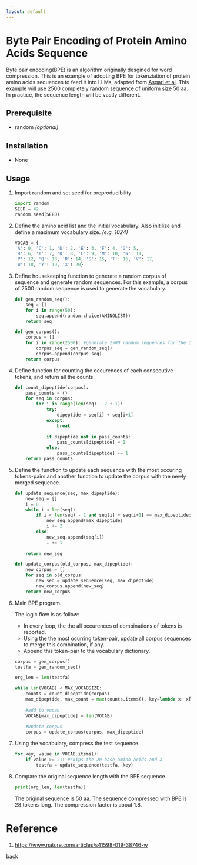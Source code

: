 ```yaml
---
layout: default
---
```


# Byte Pair Encoding of Protein Amino Acids Sequence

Byte pair encoding(BPE) is an algorithm originally desgined for word compression. This is an example of adopting BPE for tokenziation of protein amino acids sequences to feed it into LLMs, adapted from [Asgari et al](https://www.nature.com/articles/s41598-019-38746-w). This example will use 2500 completely random sequence of uniform size 50 aa. In practice, the sequence length will be vastly different.

## Prerequisite

* random *(optional)*

## Installation

* None

## Usage

1. Import random and set seed for preproducibility

    ```python
    import random
    SEED = 42
    random.seed(SEED)
    ```

2. Define the amino acid list and the initial vocabulary. Also initilize and define a maximum vocabulary size. *(e.g. 1024)*

    ```python
    VOCAB = {
    'A': 0, 'C': 1, 'D': 2, 'E': 3, 'F': 4, 'G': 5,
    'H': 6, 'I': 7, 'K': 8, 'L': 9, 'M': 10, 'N': 11,
    'P': 12, 'Q': 13, 'R': 14, 'S': 15, 'T': 16, 'V': 17,
    'W': 18, 'Y': 19, 'X': 20} 

    ```

3. Define housekeeping function to generate a random corpus of sequence and generate random sequences. For this example, a corpus of 2500 random sequence is used to generate the vocabulary.

    ```python
    def gen_random_seq():
        seq = []
        for i in range(50):
            seq.append(random.choice(AMINOLIST))
        return seq

    def gen_corpus(): 
        corpus = []
        for i in range(2500): #generate 2500 random sequences for the corpus
            corpus_seq = gen_random_seq()
            corpus.append(corpus_seq)
        return corpus
    ```

4. Define function for counting the occurences of each consecutive tokens, and return all the counts. 

    ```python
    def count_dipeptide(corpus):
        pass_counts = {}
        for seq in corpus:
            for i in range(len(seq) - 2 + 1):
                try:
                    dipeptide = seq[i] + seq[i+1]
                except:
                    break
                
                if dipeptide not in pass_counts:
                    pass_counts[dipeptide] = 1
                else:
                    pass_counts[dipeptide] += 1
        return pass_counts
    ```
5. Define the function to update each sequence with the most occuring tokens-pairs and another function to update the corpus with the newly merged sequence.

    ```python
    def update_sequence(seq, max_dipeptide):
        new_seq = []
        i = 0
        while i < len(seq):
            if i < len(seq) - 1 and seq[i] + seq[i+1] == max_dipeptide:
                new_seq.append(max_dipeptide)
                i += 2
            else:
                new_seq.append(seq[i])
                i += 1
                    
        return new_seq

    def update_corpus(old_corpus, max_dipeptide):
        new_corpus = []
        for seq in old_corpus:
            new_seq = update_sequence(seq, max_dipeptide)
            new_corpus.append(new_seq)
        return new_corpus
    ```
6. Main BPE program.

    The logic flow is as follow:
    * In every loop, the the all occurences of combinations of tokens is reported.
    * Using the the most ocurring token-pair, update all corpus sequences to merge this combination, if any.
    * Append this token-pair to the vocabulary dictionary.
    
    ```python
    corpus = gen_corpus()
    testfa = gen_random_seq()
    
    org_len = len(testfa)

    while len(VOCAB) < MAX_VOCABSIZE:
        counts = count_dipeptide(corpus)
        max_dipeptide, max_count = max(counts.items(), key=lambda x: x[1])
        
        #add to vocab
        VOCAB[max_dipeptide] = len(VOCAB)
        
        #update corpus
        corpus = update_corpus(corpus, max_dipeptide)
    ```

7. Using the vocabulary, compress the test sequence.

    ```python
    for key, value in VOCAB.items():
        if value >= 21: #skips the 20 base amino acids and X
            testfa = update_sequence(testfa, key)
    ```

8. Compare the original sequence length with the BPE sequence.

    ```python
    print(org_len, len(testfa))
    ```

    The original sequence is 50 aa. The sequence compressed with BPE is 28 tokens long. The compression factor is about 1.8.

# Reference

1. https://www.nature.com/articles/s41598-019-38746-w

[back](../)

